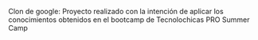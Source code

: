 Clon de google: Proyecto realizado con la intención de aplicar los conocimientos obtenidos en el bootcamp de Tecnolochicas PRO Summer Camp
